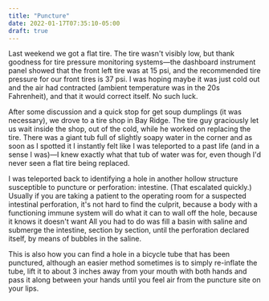 ```yaml
---
title: "Puncture"
date: 2022-01-17T07:35:10-05:00
draft: true
---
```


Last weekend we got a flat tire. The tire wasn't visibly low, but thank goodness for tire pressure monitoring systems—the dashboard instrument panel showed that the front left tire was at 15 psi, and the recommended tire pressure for our front tires is 37 psi. I was hoping maybe it was just cold out and the air had contracted (ambient temperature was in the 20s Fahrenheit), and that it would correct itself. No such luck. 

After some discussion and a quick stop for get soup dumplings (it was necessary), we drove to a tire shop in Bay Ridge. The tire guy graciously let us wait inside the shop, out of the cold, while he worked on replacing the tire. There was a giant tub full of slightly soapy water in the corner and as soon as I spotted it I instantly felt like I was teleported to a past life (and in a sense I was)—I knew exactly what that tub of water was for, even though I'd never seen a flat tire being replaced.

I was teleported back to identifying a hole in another hollow structure susceptible to puncture or perforation: intestine. (That escalated quickly.) Usually if you are taking a patient to the operating room for a suspected intestinal perforation, it's not hard to find the culprit, because a body with a functioning immune system will do what it can to wall off the hole, because it knows it doesn't want   All you had to do was fill a basin with saline and submerge the intestine, section by section, until the perforation declared itself, by means of bubbles in the saline.

This is also how you can find a hole in a bicycle tube that has been punctured, although an easier method sometimes is to simply re-inflate the tube, lift it to about 3 inches away from your mouth with both hands and pass it along between your hands until you feel air from the puncture site on your lips. 